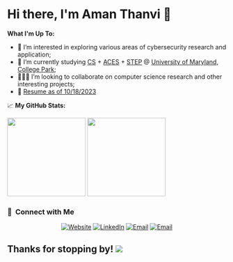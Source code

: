 # Hi there, I'm Aman Thanvi :wave:

**What I'm Up To:**
- 👀 I’m interested in exploring various areas of cybersecurity research and application;
- 🌱 I’m currently studying [CS](https://www.cs.umd.edu/) + [ACES](https://aces.umd.edu/) + [STEP](https://spp.umd.edu/your-education/undergraduate/minors/science-technology-ethics-and-policy-step-minor) @ [University of Maryland, College Park](https://umd.edu);
- 👨🏻‍💻 I’m looking to collaborate on computer science research and other interesting projects;
- 📝 [Resume as of 10/18/2023](https://files.amanthanvi.com/ThanviAman_Resume20231018_complete.pdf)

📈 **My GitHub Stats:**

<p>
  <img height="180em" src="https://github-readme-stats.vercel.app/api?username=amanthanvi&show_icons=true&hide_border=true&&count_private=true&include_all_commits=true" />
  <img height="180em" src="https://github-readme-stats.vercel.app/api/top-langs/?username=amanthanvi&exclude_repo=KNN-Image-Classification&show_icons=true&hide_border=true&layout=compact&langs_count=8"/>
</p>

<h3> 🤝 &nbsp;Connect with Me </h3>
<p align="center">
<a href="https://amanthanvi.com/"><img alt="Website" src="https://img.shields.io/badge/Website-amanthanvi.com-blue?style=flat-square&logo=google-chrome"></a>
<a href="https://www.linkedin.com/in/amanthanvi/"><img alt="LinkedIn" src="https://img.shields.io/badge/LinkedIn-Aman%20Thanvi-blue?style=flat-square&logo=linkedin"></a>
<a href="mailto:aman_thanvi@outlook.com"><img alt="Email" src="https://img.shields.io/badge/Email-aman_thanvi@outlook.com-blue?style=flat-square&logo=gmail"></a>
<a href="mailto:contact@amanthanvi.com"><img alt="Email" src="https://img.shields.io/badge/Email-contact@amanthanvi.com-blue?style=flat-square&logo=gmail"></a>
</p>



## Thanks for stopping by! ![](https://visitor-badge.glitch.me/badge?page_id=Aman.amanthanvi)
<!---
amanthanvi/amanthanvi is a ✨ special ✨ repository because its `README.md` (this file) appears on your GitHub profile.
You can click the Preview link to take a look at your changes.
--->
